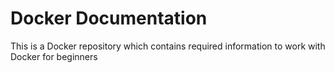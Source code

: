 # Docker Documentation

This is a Docker repository which contains required information to work with Docker for beginners 
